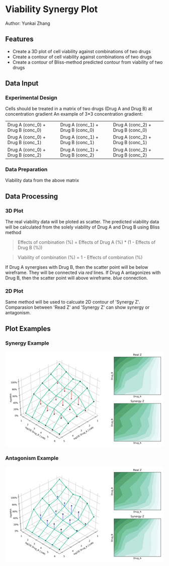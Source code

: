 # Viability Synergy Plot
 Author: Yunkai Zhang

## Features
* Create a 3D plot of cell viability against combinations of two drugs
* Create a contour of cell viability against combinations of two drugs
* Create a contour of Bliss-method predicted contour from viability of two drugs

## Data Input
### Experimental Design
Cells should be treated in a matrix of two drugs (Drug A and Drug B) at concentration gradient
An example of 3\*3 concentration gradient:

| | | |
|-|-|-|
|Drug A (conc_0) + Drug B (conc_0) | Drug A (conc_1) + Drug B (conc_0) | Drug A (conc_2) + Drug B (conc_0) |
|Drug A (conc_0) + Drug B (conc_1) | Drug A (conc_1) + Drug B (conc_1) | Drug A (conc_2) + Drug B (conc_1) |
|Drug A (conc_0) + Drug B (conc_2) | Drug A (conc_1) + Drug B (conc_2) | Drug A (conc_2) + Drug B (conc_2) |

### Data Preparation
Viability data from the above matrix

## Data Processing
### 3D Plot
The real viability data will be ploted as scatter.
The predicted viability data will be calculated from the solely viability of Drug A and Drug B using Bliss method

> Effects of combination (%) = Effects of Drug A (%) * (1 - Effects of Drug B (%))

> Viability of combination (%) = 1 - Effects of combination (%)

If Drug A synergises with Drug B, then the scatter point will be below wireframe. They will be connected via *red* lines.
If Drug A antagonizes with Drug B, then the scatter point will above wireframe. *blue* connection.

### 2D Plot
Same method will be used to calcuate 2D contour of 'Synergy Z'.
Comparasion between 'Read Z' and 'Synergy Z' can show synergy or antagonism. 

## Plot Examples
### Synergy Example
![Synergy Example](https://github.com/helloemilychan/Viability_Synergy_Plot/blob/master/example/Synergy_example.png)
### Antagonism Example
![Antagonism Example](https://raw.githubusercontent.com/helloemilychan/Viability_Synergy_Plot/master/example/Antagonism_example.png)